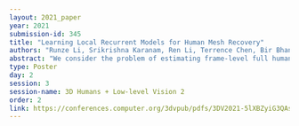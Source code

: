 ```yaml
---
layout: 2021_paper
year: 2021
submission-id: 345
title: "Learning Local Recurrent Models for Human Mesh Recovery"
authors: "Runze Li, Srikrishna Karanam, Ren Li, Terrence Chen, Bir Bhanu and Ziyan Wu"
abstract: "We consider the problem of estimating frame-level full human body meshes given a video of a person with natural motion dynamics. While much progress in this field has been in single image-based mesh estimation, there has been a recent uptick in efforts to infer mesh dynamics from video given its role in alleviating issues such as depth ambiguity and occlusions. However, a key limitation of existing work is the assumption that all the observed motion dynamics can be modeled using one dynamical/recurrent model. While this may work well in cases with relatively simplistic dynamics, inference with in-the-wild videos presents many challenges. In particular, it is typically the case that different body parts of a person undergo different dynamics in the video, e.g., legs may move in a way that may be dynamically different from hands (e.g., a person dancing). To address these issues, we present a new method for video mesh recovery that divides the human mesh into several local parts following the standard skeletal model. We then model the dynamics of each local part with separate recurrent models, with each model conditioned appropriately based on the known kinematic structure of the human body. This results in a structure-informed local recurrent learning architecture that can be trained in an end-to-end fashion with available annotations. We conduct a variety of experiments on standard video mesh recovery benchmark datasets such as Human3.6M, MPI-INF-3DHP, and 3DPW, demonstrating the efficacy of our design of modeling local dynamics as well as establishing state-of-the-art results based on standard evaluation metrics."
type: Poster
day: 2
session: 3
session-name: 3D Humans + Low-level Vision 2
order: 2
link: https://conferences.computer.org/3dvpub/pdfs/3DV2021-5lXBZyiG3QAsRBKXHIjqU8/268800a555/268800a555.pdf
---
```

